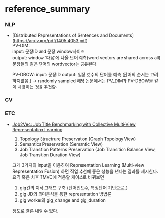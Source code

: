 # reference_summary

### NLP
- [Distributed Representations of Sentences and Documents] (https://arxiv.org/pdf/1405.4053.pdf)  
  PV-DIM:  
    input: 문장ID and 문장 window사이즈  
    output: window ‘다음’에 나올 단어 예측(word vectors are shared across all)  
    문장들의 같은 단어의 wordvector는 공유된다  

  PV-DBOW:
    input: 문장ID
    output: 일정 갯수의 단어를 예측 (단어의 순서는 고려하지않음.) → randomly sampled
  해당 논문에서는 PV_DIM과 PV-DBOW을 같이 사용하는 것을 추천함.

### CV
### ETC
- [Job2Vec: Job Title Benchmarking with Collective Multi-View Representation Learning](https://arxiv.org/pdf/2009.07429.pdf)
  1. Topology Structrure Preservation (Graph Topology View)
  2. Semantics Preservation (Semantic View)
  3. Job Transition Patterns Preservation (Job Transition Balance View, Job Transition Duration View)

  크게 3가지의 input을 이용하여 Representation Learning (Multi-view Representation Fusion) 하면 직업 추천에 좋은 성능을 낸다는 결과를 제시한다. 요긱 혹은 차후 TMVC에 적용할 케이스로 바꿔보면 

    1. gig간의 지식 그래프 구축 (단어빈도수, 특정단어 기반으로..)
    2. gig JD의 의미분석을 통한 representation 방법론
    3. gig worker의 gig_change and gig_duration

  정도로 결론 내릴 수 있다.
